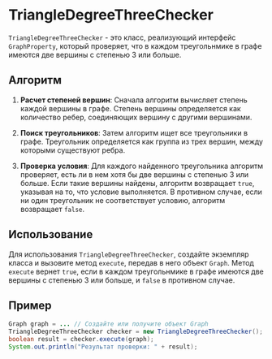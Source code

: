 
# TriangleDegreeThreeChecker

`TriangleDegreeThreeChecker` - это класс, реализующий интерфейс `GraphProperty`, который проверяет, что в каждом треугольнмике в графе имеются две вершины с степенью 3 или больше.

## Алгоритм

1. **Расчет степеней вершин**: Сначала алгоритм вычисляет степень каждой вершины в графе. Степень вершины определяется как количество ребер, соединяющих вершину с другими вершинами.

2. **Поиск треугольников**: Затем алгоритм ищет все треугольники в графе. Треугольник определяется как группа из трех вершин, между которыми существуют ребра.

3. **Проверка условия**: Для каждого найденного треугольника алгоритм проверяет, есть ли в нем хотя бы две вершины с степенью 3 или больше. Если такие вершины найдены, алгоритм возвращает `true`, указывая на то, что условие выполняется. В противном случае, если ни один треугольник не соответствует условию, алгоритм возвращает `false`.

## Использование

Для использования `TriangleDegreeThreeChecker`, создайте экземпляр класса и вызовите метод `execute`, передав в него объект `Graph`. Метод `execute` вернет `true`, если в каждом треугольнмике в графе имеются две вершины с степенью 3 или больше, и `false` в противном случае.

## Пример

```java
Graph graph = ... // Создайте или получите объект Graph
TriangleDegreeThreeChecker checker = new TriangleDegreeThreeChecker();
boolean result = checker.execute(graph);
System.out.println("Результат проверки: " + result);
```

